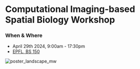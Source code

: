 # Computational Imaging-based Spatial Biology Workshop

### When & Where
- April 29th 2024, 9:00am - 17:30pm
- [EPFL, BS 150](https://plan.epfl.ch/?room=%3DBS%20150)




![poster_landscape_mw](https://github.com/weigertlab/iss_workshop2024/assets/11042162/247ed01e-6941-4634-85f2-a777148a2420)
